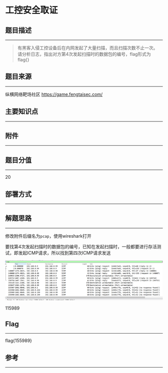 # 工控安全取证

## 题目描述
---
> 有黑客入侵工控设备后在内网发起了大量扫描，而且扫描次数不止一次。
请分析日志，指出对方第4次发起扫描时的数据包的编号，flag形式为 flag{}

## 题目来源
---
纵横网络靶场社区 https://game.fengtaisec.com/

## 主要知识点
---


## 附件
---


## 题目分值
---
20

## 部署方式
---


## 解题思路
---
修改附件后缀名为`pcap`，使用wireshark打开

要找第4次发起扫描时的数据包的编号，已知在发起扫描时，一般都要进行存活测试，即发起ICMP请求，所以找到第四次ICMP请求发送

![](images/ctf-2021-09-01-21-08-33.png)

115989

## Flag
---
flag{155989}

## 参考
---
